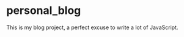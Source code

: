 personal_blog
=============
This is my blog project, a perfect excuse to write a lot of JavaScript.
